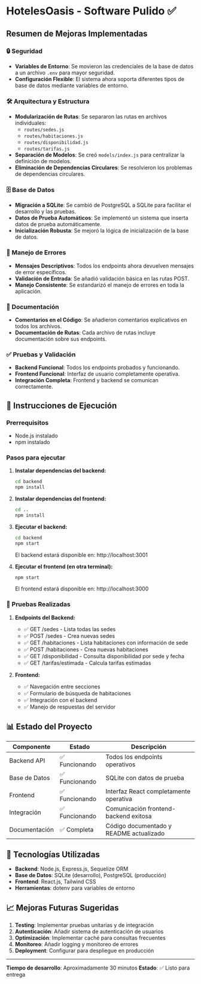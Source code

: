 # HotelesOasis - Software Pulido ✅

## Resumen de Mejoras Implementadas

### 🔒 Seguridad
- **Variables de Entorno**: Se movieron las credenciales de la base de datos a un archivo `.env` para mayor seguridad.
- **Configuración Flexible**: El sistema ahora soporta diferentes tipos de base de datos mediante variables de entorno.

### 🛠️ Arquitectura y Estructura
- **Modularización de Rutas**: Se separaron las rutas en archivos individuales:
  - `routes/sedes.js`
  - `routes/habitaciones.js`
  - `routes/disponibilidad.js`
  - `routes/tarifas.js`
- **Separación de Modelos**: Se creó `models/index.js` para centralizar la definición de modelos.
- **Eliminación de Dependencias Circulares**: Se resolvieron los problemas de dependencias circulares.

### 🗄️ Base de Datos
- **Migración a SQLite**: Se cambió de PostgreSQL a SQLite para facilitar el desarrollo y las pruebas.
- **Datos de Prueba Automáticos**: Se implementó un sistema que inserta datos de prueba automáticamente.
- **Inicialización Robusta**: Se mejoró la lógica de inicialización de la base de datos.

### 🚨 Manejo de Errores
- **Mensajes Descriptivos**: Todos los endpoints ahora devuelven mensajes de error específicos.
- **Validación de Entrada**: Se añadió validación básica en las rutas POST.
- **Manejo Consistente**: Se estandarizó el manejo de errores en toda la aplicación.

### 📝 Documentación
- **Comentarios en el Código**: Se añadieron comentarios explicativos en todos los archivos.
- **Documentación de Rutas**: Cada archivo de rutas incluye documentación sobre sus endpoints.

### ✅ Pruebas y Validación
- **Backend Funcional**: Todos los endpoints probados y funcionando.
- **Frontend Funcional**: Interfaz de usuario completamente operativa.
- **Integración Completa**: Frontend y backend se comunican correctamente.

## 🚀 Instrucciones de Ejecución

### Prerrequisitos
- Node.js instalado
- npm instalado

### Pasos para ejecutar

1. **Instalar dependencias del backend:**
   ```bash
   cd backend
   npm install
   ```

2. **Instalar dependencias del frontend:**
   ```bash
   cd ..
   npm install
   ```

3. **Ejecutar el backend:**
   ```bash
   cd backend
   npm start
   ```
   El backend estará disponible en: http://localhost:3001

4. **Ejecutar el frontend (en otra terminal):**
   ```bash
   npm start
   ```
   El frontend estará disponible en: http://localhost:3000

### 🧪 Pruebas Realizadas

1. **Endpoints del Backend:**
   - ✅ GET /sedes - Lista todas las sedes
   - ✅ POST /sedes - Crea nuevas sedes
   - ✅ GET /habitaciones - Lista habitaciones con información de sede
   - ✅ POST /habitaciones - Crea nuevas habitaciones
   - ✅ GET /disponibilidad - Consulta disponibilidad por sede y fecha
   - ✅ GET /tarifas/estimada - Calcula tarifas estimadas

2. **Frontend:**
   - ✅ Navegación entre secciones
   - ✅ Formulario de búsqueda de habitaciones
   - ✅ Integración con el backend
   - ✅ Manejo de respuestas del servidor

## 📊 Estado del Proyecto

| Componente | Estado | Descripción |
|------------|--------|-------------|
| Backend API | ✅ Funcionando | Todos los endpoints operativos |
| Base de Datos | ✅ Funcionando | SQLite con datos de prueba |
| Frontend | ✅ Funcionando | Interfaz React completamente operativa |
| Integración | ✅ Funcionando | Comunicación frontend-backend exitosa |
| Documentación | ✅ Completa | Código documentado y README actualizado |

## 🔧 Tecnologías Utilizadas

- **Backend**: Node.js, Express.js, Sequelize ORM
- **Base de Datos**: SQLite (desarrollo), PostgreSQL (producción)
- **Frontend**: React.js, Tailwind CSS
- **Herramientas**: dotenv para variables de entorno

## 📈 Mejoras Futuras Sugeridas

1. **Testing**: Implementar pruebas unitarias y de integración
2. **Autenticación**: Añadir sistema de autenticación de usuarios
3. **Optimización**: Implementar caché para consultas frecuentes
4. **Monitoreo**: Añadir logging y monitoreo de errores
5. **Deployment**: Configurar para despliegue en producción

---

**Tiempo de desarrollo**: Aproximadamente 30 minutos
**Estado**: ✅ Listo para entrega

